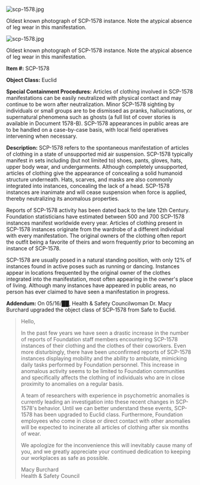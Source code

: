 ![scp-1578.jpg](http://scp-wiki.wdfiles.com/local--files/scp-1578/scp-1578.jpg)

Oldest known photograph of SCP-1578 instance. Note the atypical absence of leg wear in this manifestation.

![scp-1578.jpg](http://scp-wiki.wdfiles.com/local--files/scp-1578/scp-1578.jpg)

Oldest known photograph of SCP-1578 instance. Note the atypical absence of leg wear in this manifestation.

**Item #:** SCP-1578

**Object Class:** Euclid

**Special Containment Procedures:** Articles of clothing involved in SCP-1578 manifestations can be easily neutralized with physical contact and may continue to be worn after neutralization. Minor SCP-1578 sighting by individuals or small groups are to be dismissed as pranks, hallucinations, or supernatural phenomena such as ghosts (a full list of cover stories is available in Document 1578-B). SCP-1578 appearances in public areas are to be handled on a case-by-case basis, with local field operatives intervening when necessary.

**Description:** SCP-1578 refers to the spontaneous manifestation of articles of clothing in a state of unsupported mid air suspension. SCP-1578 typically manifest in sets including (but not limited to) shoes, pants, gloves, hats, upper body wear, and undergarments. Although completely unsupported, articles of clothing give the appearance of concealing a solid humanoid structure underneath. Hats, scarves, and masks are also commonly integrated into instances, concealing the lack of a head. SCP-1578 instances are inanimate and will cease suspension when force is applied, thereby neutralizing its anomalous properties.

Reports of SCP-1578 activity has been dated back to the late 12th Century. Foundation statisticians have estimated between 500 and 700 SCP-1578 instances manifest worldwide every year. Articles of clothing present in SCP-1578 instances originate from the wardrobe of a different individual with every manifestation. The original owners of the clothing often report the outfit being a favorite of theirs and worn frequently prior to becoming an instance of SCP-1578.

SCP-1578 are usually posed in a natural standing position, with only 12% of instances found in active poses such as running or dancing. Instances appear in locations frequented by the original owner of the clothes integrated into the manifestation, most often appearing in the owner's place of living. Although many instances have appeared in public areas, no person has ever claimed to have seen a manifestation in progress.

**Addendum:** On 05/16/██, Health & Safety Councilwoman Dr. Macy Burchard upgraded the object class of SCP-1578 from Safe to Euclid.

> Hello,
> 
> In the past few years we have seen a drastic increase in the number of reports of Foundation staff members encountering SCP-1578 instances of their clothing and the clothes of their coworkers. Even more disturbingly, there have been unconfirmed reports of SCP-1578 instances displaying mobility and the ability to ambulate, mimicking daily tasks performed by Foundation personnel. This increase in anomalous activity seems to be limited to Foundation communities and specifically affects the clothing of individuals who are in close proximity to anomalies on a regular basis.
> 
> A team of researchers with experience in psychometric anomalies is currently leading an investigation into these recent changes in SCP-1578's behavior. Until we can better understand these events, SCP-1578 has been upgraded to Euclid class. Furthermore, Foundation employees who come in close or direct contact with other anomalies will be expected to incinerate all articles of clothing after six months of wear.
> 
> We apologize for the inconvenience this will inevitably cause many of you, and we greatly appreciate your continued dedication to keeping our workplaces as safe as possible.
> 
> Macy Burchard  
> Health & Safety Council